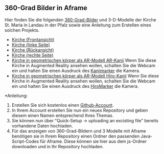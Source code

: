 ## 360-Grad Bilder in Aframe
Hier finden Sie die folgenden [360-Grad-Bilder](https://schatz234.github.io/Kirche/index.html) und 3-D-Modelle der Kirche St. Maria in Landau in der Pfalz sowie eine Anleitung zum Erstellen eines solchen Projekts.
* [Kirche (Frontansicht)](https://schatz234.github.io/Kirche/kirchefront.html) 
* [Kirche (linke Seite)](https://schatz234.github.io/Kirche/kirchelinks.html)
* [Kirche (Rückansicht)](https://schatz234.github.io/Kirche/kirchehinten.html)
* [Kirche (rechte Seite)](https://schatz234.github.io/Kirche/kircherechts.html)
* [Kirche in geometrischen körper als AR-Modell AR-Kanji](https://schatz234.github.io/Kirche/kirche_st_maria_ar_kanji.html) Wenn Sie diese Kirche in Augmented Reality ansehen wollen, schalten Sie die Webcam ein und halten Sie einen Ausdruck des [Kanjimarker](https://niebert.github.io/JSON3D4Aframe/pdf/marker_hiro_kanji_printout.pdf) die Kamera.
* [Kirche in geometrischen körper als AR-Modell Hiro-Kanji](https://schatz234.github.io/Kirche/kirche_st_maria_ar_hiro.html) Wenn Sie diese Kirche in Augmented Reality ansehen wollen, schalten Sie die Webcam ein und halten Sie einen Ausdruck des [HiroMarker](https://niebert.github.io/JSON3D4Aframe/pdf/marker_hiro_kanji_printout.pdf) die Kamera.


*Anleitung: 
  1. Erstellen Sie sich kostenlos einen [Github-Account](https://docs.github.com/de/get-started/start-your-journey/creating-an-account-on-github).
  3. In Ihrem Account erstellen Sie nun ein neues Repository und geben diesem einen Namen entsprechend Ihres Themas.
  4. Sie können nun über "Quick-Setup -> uploading an excisting file" bereits vorhandene Daten hochladen.
  5. Für das anzeigen von 360-Grad-Bildern und 3 Modelle mit Aframe benötigen sie in Ihrem Repository einen Ordner den passenden Java-Script-Codes für Aframe. Diese können sie hier aus dem js-Ordner downloaden und in Ihr Repository hochladen.  
